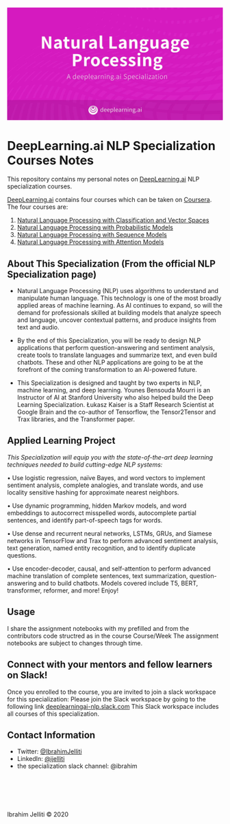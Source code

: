 ![](banner.jpg)

# DeepLearning.ai NLP Specialization Courses Notes
This repository contains my personal notes on [DeepLearning.ai](https://deeplearning.ai) NLP specialization courses.

[DeepLearning.ai](https://deeplearning.ai)  contains four courses which can be taken on [Coursera](https://www.coursera.org/specializations/natural-language-processing). The four courses are:

1. [Natural Language Processing with Classification and Vector Spaces](https://github.com/ijelliti/Deeplearning.ai-Natural-Language-Processing-Specialization/tree/master/1%20-%20Natural%20Language%20Processing%20with%20Classification%20and%20Vector%20Spaces)
2. [Natural Language Processing with Probabilistic Models](https://github.com/ijelliti/Deeplearning.ai-Natural-Language-Processing-Specialization/tree/master/2%20-%20Natural%20Language%20Processing%20with%20Probabilistic%20Models)
3. [Natural Language Processing with Sequence Models](https://github.com/ijelliti/Deeplearning.ai-Natural-Language-Processing-Specialization/tree/master/3%20-%20Natural%20Language%20Processing%20with%20Sequence%20Models)
4. [Natural Language Processing with Attention Models](https://github.com/ijelliti/Deeplearning.ai-Natural-Language-Processing-Specialization/tree/master/4%20-%20Natural%20Language%20Processing%20with%20Attention%20Models)


## About This Specialization (From the official NLP Specialization page)
- Natural Language Processing (NLP) uses algorithms to understand and manipulate human language. This technology is one of the most broadly applied areas of machine learning. As AI continues to expand, so will the demand for professionals skilled at building models that analyze speech and language, uncover contextual patterns, and produce insights from text and audio.

- By the end of this Specialization, you will be ready to design NLP applications that perform question-answering and sentiment analysis, create tools to translate languages and summarize text, and even build chatbots. These and other NLP applications are going to be at the forefront of the coming transformation to an AI-powered future.

- This Specialization is designed and taught by two experts in NLP, machine learning, and deep learning. Younes Bensouda Mourri is an Instructor of AI at Stanford University who also helped build the Deep Learning Specialization. Łukasz Kaiser is a Staff Research Scientist at Google Brain and the co-author of Tensorflow, the Tensor2Tensor and Trax libraries, and the Transformer paper.

## Applied Learning Project
*This Specialization will equip you with the state-of-the-art deep learning techniques needed to build cutting-edge NLP systems:*

• Use logistic regression, naïve Bayes, and word vectors to implement sentiment analysis, complete analogies, and translate words, and use locality sensitive hashing for approximate nearest neighbors.

• Use dynamic programming, hidden Markov models, and word embeddings to autocorrect misspelled words, autocomplete partial sentences, and identify part-of-speech tags for words.

• Use dense and recurrent neural networks, LSTMs, GRUs, and Siamese networks in TensorFlow and Trax to perform advanced sentiment analysis, text generation, named entity recognition, and to identify duplicate questions.

• Use encoder-decoder, causal, and self-attention to perform advanced machine translation of complete sentences, text summarization, question-answering and to build chatbots. Models covered include T5, BERT, transformer, reformer, and more!
Enjoy!

## Usage

I share the assignment notebooks with my prefilled and from the contributors code structred as in the course Course/Week
The assignment notebooks are subject to changes through time.

## Connect with your mentors and fellow learners on Slack!
Once you enrolled to the course, you are invited to join a slack workspace for this specialization:
Please join the Slack workspace by going to the following link [deeplearningai-nlp.slack.com](deeplearningai-nlp.slack.com)
This Slack workspace includes all courses of this specialization.

## Contact Information
- Twitter: [@IbrahimJelliti](https://twitter.com/IbrahimJelliti)
- LinkedIn: [@ijelliti](https://www.linkedin.com/in/ijelliti/)
- the specialization slack channel:  @ibrahim 

<br/>

<br/>

<br/>

<br/>

Ibrahim Jelliti © 2020
